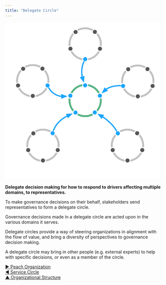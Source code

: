 ```yaml
---
title: "Delegate Circle"
---
```



![right,fit](img/structural-patterns/delegate-circle.png)

**Delegate decision making for how to respond to drivers affecting multiple domains, to representatives.**

To make governance decisions on their behalf, stakeholders send representatives to form a delegate circle.

Governance decisions made in a delegate circle are acted upon in the various domains it serves.

Delegate circles provide a way of steering organizations in alignment with the flow of value, and bring a diversity of perspectives to governance decision making.

A delegate circle may bring in other people (e.g. external experts) to help with specific decisions, or even as a  member of the circle.


[&#9654; Peach Organization](peach-organization.html)<br/>[&#9664; Service Circle](service-circle.html)<br/>[&#9650; Organizational Structure](organizational-structure.html)

